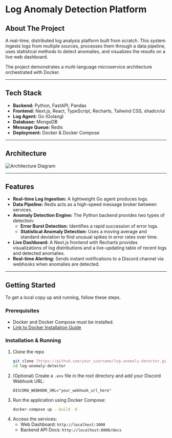 # Log Anomaly Detection Platform


## About The Project

A real-time, distributed log analysis platform built from scratch. This system ingests logs from multiple sources, processes them through a data pipeline, uses statistical methods to detect anomalies, and visualizes the results on a live web dashboard.

The project demonstrates a multi-language microservice architecture orchestrated with Docker.

---

## Tech Stack

* **Backend:** Python, FastAPI, Pandas
* **Frontend:** Next.js, React, TypeScript, Recharts, Tailwind CSS, shadcn/ui
* **Log Agent:** Go (Golang)
* **Database:** MongoDB
* **Message Queue:** Redis
* **Deployment:** Docker & Docker Compose

---

## Architecture

![Architecture Diagram](https://storage.googleapis.com/gemini-prod/images/c25576a0-53be-4943-8e7c-d3c299e52701.png)

---

## Features

* **Real-time Log Ingestion:** A lightweight Go agent produces logs.
* **Data Pipeline:** Redis acts as a high-speed message broker between services.
* **Anomaly Detection Engine:** The Python backend provides two types of detection:
    * **Error Burst Detection:** Identifies a rapid succession of error logs.
    * **Statistical Anomaly Detection:** Uses a moving average and standard deviation to find unusual spikes in error rates over time.
* **Live Dashboard:** A Next.js frontend with Recharts provides visualizations of log distributions and a live-updating table of recent logs and detected anomalies.
* **Real-time Alerting:** Sends instant notifications to a Discord channel via webhooks when anomalies are detected.

---

## Getting Started

To get a local copy up and running, follow these steps.

### Prerequisites

* Docker and Docker Compose must be installed.
* [Link to Docker Installation Guide](https://docs.docker.com/get-docker/)

### Installation & Running

1.  Clone the repo
    ```sh
    git clone [https://github.com/your_username/log-anomaly-detector.git](https://github.com/your_username/log-anomaly-detector.git)
    cd log-anomaly-detector
    ```
2.  (Optional) Create a `.env` file in the root directory and add your Discord Webhook URL:
    ```
    DISCORD_WEBHOOK_URL="your_webhook_url_here"
    ```
3.  Run the application using Docker Compose:
    ```sh
    docker-compose up --build -d
    ```
4.  Access the services:
    * Web Dashboard: `http://localhost:3000`
    * Backend API Docs: `http://localhost:8000/docs`
